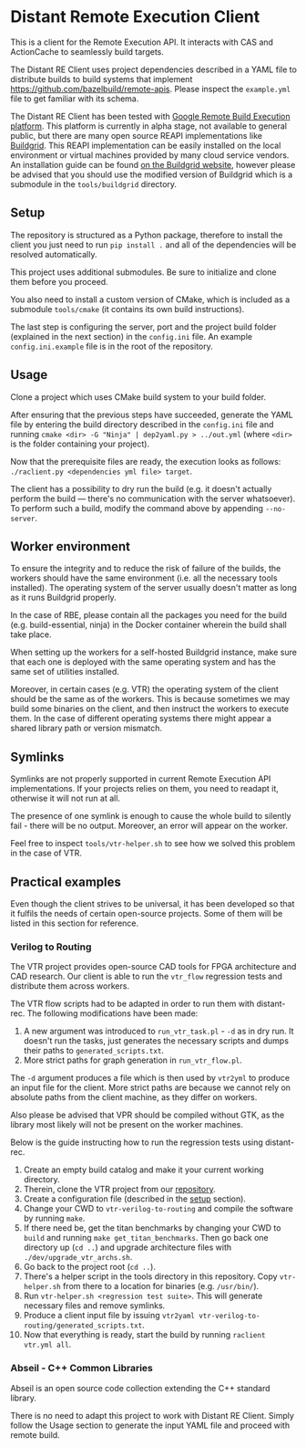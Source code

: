 # Distant Remote Execution Client

This is a client for the Remote Execution API. It interacts with CAS and ActionCache to seamlessly build targets.

The Distant RE Client uses project dependencies described in a YAML file to distribute builds to build systems that implement https://github.com/bazelbuild/remote-apis. Please inspect the `example.yml` file to get familiar with its schema.

The Distant RE Client has been tested with [Google Remote Build Execution platform](https://cloud.google.com/sdk/gcloud/reference/alpha/remote-build-execution). 
This platform is currently in alpha stage, not available to general public, but there are many open source REAPI implementations like [Buildgrid](https://gitlab.com/BuildGrid/buildgrid). 
This REAPI implementation can be easily installed on the local environment or virtual machines provided by many cloud service vendors. An installation guide can be found [on the Buildgrid website](https://buildgrid.gitlab.io/buildgrid/installation.html), however please be advised that you should use the modified version of Buildgrid which is a submodule in the `tools/buildgrid` directory.

## Setup

The repository is structured as a Python package, therefore to install the client you just need to run `pip install .` and all of the dependencies will be resolved automatically.

This project uses additional submodules. Be sure to initialize and clone them before you proceed.

You also need to install a custom version of CMake, which is included as a submodule `tools/cmake` (it contains its own build instructions).

The last step is configuring the server, port and the project build folder (explained in the next section) in the `config.ini` file. An example `config.ini.example` file is in the root of the repository.

## Usage

Clone a project which uses CMake build system to your build folder.

After ensuring that the previous steps have succeeded, generate the YAML file by entering the build directory described in the `config.ini` file and running `cmake <dir> -G "Ninja" | dep2yaml.py > ../out.yml` (where `<dir>` is the folder containing your project).

Now that the prerequisite files are ready, the execution looks as follows: `./raclient.py <dependencies yml file> target`.

The client has a possibility to dry run the build (e.g. it doesn't actually perform the build — there's no communication with the server whatsoever). To perform such a build, modify the command above by appending `--no-server`.

## Worker environment

To ensure the integrity and to reduce the risk of failure of the builds, the workers should have the same environment (i.e. all the necessary tools installed).
The operating system of the server usually doesn't matter as long as it runs Buildgrid properly.

In the case of RBE, please contain all the packages you need for the build (e.g. build-essential, ninja) in the Docker container wherein the build shall take place.

When setting up the workers for a self-hosted Buildgrid instance, make sure that each one is deployed with the same operating system and has the same set of utilities installed.

Moreover, in certain cases (e.g. VTR) the operating system of the client should be the same as of the workers. This is because sometimes we may build some binaries on the client, and then instruct the workers to execute them. In the case of different operating systems there might appear a shared library path or version mismatch.

## Symlinks

Symlinks are not properly supported in current Remote Execution API implementations.
If your projects relies on them, you need to readapt it, otherwise it will not run at all.

The presence of one symlink is enough to cause the whole build to silently fail - there will be no output.
Moreover, an error will appear on the worker.

Feel free to inspect `tools/vtr-helper.sh` to see how we solved this problem in the case of VTR.

## Practical examples

Even though the client strives to be universal, it has been developed so that it fulfils the needs of certain open-source projects.
Some of them will be listed in this section for reference.

### Verilog to Routing

The VTR project provides open-source CAD tools for FPGA architecture and CAD research.
Our client is able to run the `vtr_flow` regression tests and distribute them across workers.

The VTR flow scripts had to be adapted in order to run them with distant-rec.
The following modifications have been made:

1. A new argument was introduced to `run_vtr_task.pl` - `-d` as in dry run. It doesn't run the tasks, just generates the necessary scripts and dumps their paths to `generated_scripts.txt`.
1. More strict paths for graph generation in `run_vtr_flow.pl`.

The `-d` argument produces a file which is then used by `vtr2yml` to produce an input file for the client.
More strict paths are because we cannot rely on absolute paths from the client machine, as they differ on workers.

Also please be advised that VPR should be compiled without GTK, as the library most likely will not be present on the worker machines.

Below is the guide instructing how to run the regression tests using distant-rec. 

1. Create an empty build catalog and make it your current working directory.
1. Therein, clone the VTR project from our [repository](https://github.com/antmicro/vtr-flow-distant).
1. Create a configuration file (described in the [setup](#Setup) section).
1. Change your CWD to `vtr-verilog-to-routing` and compile the software by running `make`. 
1. If there need be, get the titan benchmarks by changing your CWD to `build` and running `make get_titan_benchmarks`. Then go back one directory up (`cd ..`) and upgrade architecture files with `./dev/upgrade_vtr_archs.sh`.
1. Go back to the project root (`cd ..`).
1. There's a helper script in the tools directory in this repository. Copy `vtr-helper.sh` from there to a location for binaries (e.g. `/usr/bin/`).
1. Run `vtr-helper.sh <regression test suite>`. This will generate necessary files and remove symlinks.
1. Produce a client input file by issuing `vtr2yaml vtr-verilog-to-routing/generated_scripts.txt`.
1. Now that everything is ready, start the build by running `raclient vtr.yml all`.

### Abseil - C++ Common Libraries

Abseil is an open source code collection extending the C++ standard library.

There is no need to adapt this project to work with Distant RE Client. Simply follow the Usage section to generate the input YAML file and proceed with remote build. 

